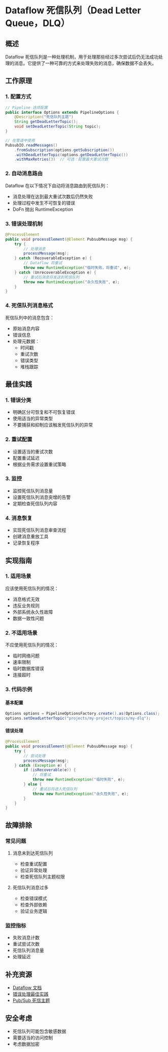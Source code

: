 # Dataflow 死信队列（Dead Letter Queue，DLQ）

## 概述
Dataflow 死信队列是一种处理机制，用于处理那些经过多次尝试后仍无法成功处理的消息。它提供了一种可靠的方式来处理失败的消息，确保数据不会丢失。

## 工作原理

### 1. 配置方式
```java
// Pipeline 选项配置
public interface Options extends PipelineOptions {
    @Description("死信队列主题")
    String getDeadLetterTopic();
    void setDeadLetterTopic(String topic);
}

// 在管道中使用
PubsubIO.readMessages()
    .fromSubscription(options.getSubscription())
    .withDeadLetterTopic(options.getDeadLetterTopic())
    .withMaxRetries(3)  // 可选：配置最大重试次数
```

### 2. 自动消息路由
Dataflow 在以下情况下自动将消息路由到死信队列：
- 消息处理在达到最大重试次数后仍然失败
- 处理过程中发生不可恢复的错误
- DoFn 抛出 RuntimeException

### 3. 错误处理机制
```java
@ProcessElement
public void processElement(@Element PubsubMessage msg) {
    try {
        // 处理消息
        processMessage(msg);
    } catch (RecoverableException e) {
        // Dataflow 将重试
        throw new RuntimeException("临时失败，将重试", e);
    } catch (UnrecoverableException e) {
        // 重试后消息将发送到死信队列
        throw new RuntimeException("永久性失败", e);
    }
}
```

### 4. 死信队列消息格式
死信队列中的消息包含：
- 原始消息内容
- 错误信息
- 处理元数据：
  - 时间戳
  - 重试次数
  - 错误类型
  - 堆栈跟踪

## 最佳实践

### 1. 错误分类
- 明确区分可恢复和不可恢复错误
- 使用适当的异常类型
- 不要捕获和抑制应该触发死信队列的异常

### 2. 重试配置
- 设置适当的重试次数
- 配置重试延迟
- 根据业务需求设置重试策略

### 3. 监控
- 监控死信队列消息量
- 设置死信队列消息突增的告警
- 定期检查死信队列内容

### 4. 消息恢复
- 实现死信队列消息审查流程
- 创建消息重放工具
- 记录恢复程序

## 实现指南

### 1. 适用场景
应该使用死信队列的情况：
- 消息格式无效
- 违反业务规则
- 外部系统永久性故障
- 数据一致性问题

### 2. 不适用场景
不应使用死信队列的情况：
- 临时网络问题
- 速率限制
- 临时数据库错误
- 连接超时

### 3. 代码示例

#### 基本配置
```java
Options options = PipelineOptionsFactory.create().as(Options.class);
options.setDeadLetterTopic("projects/my-project/topics/my-dlq");
```

#### 错误处理
```java
@ProcessElement
public void processElement(@Element PubsubMessage msg) {
    try {
        // 尝试处理
        processMessage(msg);
    } catch (Exception e) {
        if (isRecoverable(e)) {
            // 将重试
            throw new RuntimeException("临时失败", e);
        } else {
            // 重试后将进入死信队列
            throw new RuntimeException("永久性失败", e);
        }
    }
}
```

## 故障排除

### 常见问题
1. 消息未到达死信队列
   - 检查重试配置
   - 验证异常处理
   - 检查死信队列主题权限

2. 死信队列消息过多
   - 检查错误模式
   - 检查外部依赖
   - 验证业务逻辑

### 监控指标
- 失败消息计数
- 重试尝试次数
- 死信队列消息量
- 处理延迟

## 补充资源
- [Dataflow 文档](https://cloud.google.com/dataflow/docs)
- [错误处理最佳实践](https://cloud.google.com/dataflow/docs/guides/common-errors)
- [Pub/Sub 死信主题](https://cloud.google.com/pubsub/docs/dead-letter-topics)

## 安全考虑
- 死信队列可能包含敏感数据
- 需要适当的访问控制
- 考虑数据加密
